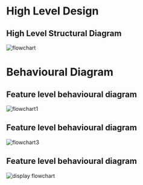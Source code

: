 # High Level Design

## High Level Structural Diagram 

![flowchart](https://user-images.githubusercontent.com/94466750/142776597-0a25d7a1-bfb9-448a-9616-7ad919f065f4.png)


# Behavioural Diagram
## Feature level behavioural diagram

![flowchart1](https://user-images.githubusercontent.com/94466750/142776697-281c34bb-79a4-49b7-a08c-9efe60ad7200.png)

## Feature level behavioural diagram

![flowchart3](https://user-images.githubusercontent.com/94466750/142776705-fa672ce3-979b-4b39-98b0-0dfa2d5b8e17.png)

## Feature level behavioural diagram

![display flowchart](https://user-images.githubusercontent.com/94466750/143263073-0b324189-0bd4-4001-b8e8-446b2f7fdf51.png)
